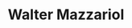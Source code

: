 ---
# Metada 
# -------
title: 'Walter Mazzariol'
path: en/
metas: 
  description: Product owner and Web developer with 5 year of experience
  image: ./images/bio.jpg
  twitterUsername: '@waltermazzariol'
  author: Guarapo Media Agency
  lang: en
  ua: UA-76858028-1
siteurl: https://waltermazzariol.com

# Main content sections to include
# -----------------------------------------------------------------------------
theme: portfolio
components:
  - type: hero
    active: true
  - type: portfolio
    active: true
  - type: instagram
    active: true
  - type: gallery
    active: false
  - type: about
    active: true
  - type: projects
    active: false
  - type: media
    active: false
  - type: testimonials
    active: false
  - type: form
    active: true
  - type: process
    active: true
  - type: contact
    active: true
  - type: calendar
    active: false

# Navegation
# -----------------------------------------------------------------------------
navegation: 
  site-name: 'Walter Mazzariol'
  logo-active: false
  logo-url: ../../images/assets/guarapo_logo_white.svg
  translate: true
  menu:
    - nav: Bio
      link: '#about'
    - nav: Instagram
      link: '#gallery'
    - nav: portfolio
      link: '#portfolio'
    - nav: Contact
      link: '#contact'
    - nav: Español
      link: /
  button: whatsapp
  link: https://wa.me/54622531989

# Main content sections to include
# -----------------------------------------------------------------------------
hero: 
  title: ¡Hi! Im Walter Mazzariol
  subtitle: Product Owner in eDreams | Web Developer
  channels:
    - name: ''
      link: ''
    - name: ''
      link: ''
    - name: ''
      link: ''
  image: ./images/hero-2.jpg

# Gallery 
# -------
gallery: 
  title: Gallery
  gallery:
    - image: ./images/gallery/1.jpg
      alt: ''

# Portafolio 
# -------
portfolio: 
  title: Portfolio
  projects:
    - name: The One Life Coaching
      type: Microsite • React | 2020
      link: https://theonelifecoaching.com
      image: ./images/portfolio/9.jpg
      alt: Imagen 9
    - name: Aquiles Báez
      type: Microsite • React | 2020
      link: https://aquilesbaez.net
      image: ./images/portfolio/7.jpg
      alt: Imagen 7
    - name: Burbowl
      type: Website • Wordpress • Custom Theme | 2018
      link: https://bur-bowl.com 
      image: ./images/portfolio/1.jpg
      alt: Imagen 1
    - name: Lifeinvest wealth
      type: Website • Wordpress • Custom Theme | 2019
      link: https://lifeinvestwealth.com
      image: ./images/portfolio/2.jpg
      alt: Imagen 2
    - name: Daniel Salcedo
      type: Website • Wordpress • Custom Theme | 2018
      link: https://www.danielsalcedo.com/
      image: ./images/portfolio/3.jpg
      alt: Imagen 3
    - name: Centro Cultural BOD
      type: Website • Wordpress • Custom Theme | 2017
      link: https://centrocultalbod.com
      image: ./images/portfolio/4.jpg
      alt: Imagen 4
    - name: Picarpolos
      type: Website • Wordpress • Custom Theme | 2016
      link: https://picarpolos.com
      image: ./images/portfolio/5.jpg
      alt: Imagen 5
    - name: Piel de Oro
      type: Website • Bootstrap | 2020
      link: https://pieldeoro.com
      image: ./images/portfolio/6.jpg
      alt: Imagen 6
    - name: Gloria Fiallo
      type: Website • Wordpress • Custom Theme | 2015
      link: https://gloriafiallo.com
      image: ./images/portfolio/8.jpg
      alt: Imagen 8

# Projects 
# -------
projects: 
  title: ''
  subtitle: '' 
  button: ''
  whatsapp: ''
  projects:
    - name: ''
      type: ''
      link: ''
      image: ./images/portfolio/6.jpg
      alt: ''

# Portafolio 
# -------
about:  
  title: Biography
  description: 
    - p: I have 5 years of experience working in the Web sector, taking on new challenges that have motivated me to futher develop my skills and knowledge. I have had the opportunity to be part of companies such as WANUP and eDreams ODIGEO with an incredible human capital that has made me grow professionally. I am a faithful believer in agile methodologies and how they can minimize the impact on development and reduce the 'time to market'.
    - p: 'I constantly keep up-to-date with the changes that are happening in the sector but this does not mean I can’t put my mobile aside and enjoy a good concert with friends.'
  list: 
    - text: Product management
    - text: Can do
    - text: Scrum
    - text: Jira
    - text: WordPress
    - text: PHP
    - text: HTML
    - text: CSS
    - text: Javascript
    - text: Bootstrap
    - text: SQL
    - text: SEO
    - text: Google Analytics
    - text: Google Business
  image: ./images/bio.jpg

# Media
# -------
media:
  title: Music
  iframe:
    - link: ''
      name: ''
    - link: ''
      name: ''

# Instagram
# -------
instagram:
  title: Instagram
  key: 3499050.1677ed0.afd00597937543cb885f7d963219766a

# Calendario
# -------
calendar:
  title: 'Calendar'
  key: ''
  event: 'Title'
  date: 'Date'
  location: 'Location'
# Proceso 
# -------
process:
  - title: Product Development
    description: Product development is my focus in recent years, with my team we are in charge of constantly evolving and improving technological products based on the needs of users.
    icon: ../../images/assets/process_notebook.svg
  - title: Web Developer
    description: Web development is the base of my knowledge, as a computer engineer I have fully entered this world, with a constant update on the latest trends.
    icon: ../../images/assets/process_stack.svg
  - title: Maintenance and Updates
    description: Clients evolve and we evolve with them, that's why we offer maintenance services and updates so that projects are always with the latest content.
    icon: ../../images/assets/process_arrow.svg
  - title: SEO y SEM
    description: Web positioning is an important part of development and in recent years it is what makes the difference in website traffic. In this way, the correct configuration can expose your visits.
    icon: ../../images/assets/process_mixer.svg

# Testimonios 
# -------
testimonio:
  title: Recomendaciones
  list:
    - name: Xavi Salles
      position: CTO Wanup
      testimonio: He tenido el placer de compartir una gran experiencia profesional con Walter. Siempre buscando la excelencia y los resultados hemos podido realizar una gran labor dentro del equipo para obtener los mejores resultados. No puedo más que agradecerle todo lo que ha dado para hacer más grande al equipo. Su facilidad para el aprendizaje nos ha ayudado a realizar tareas y alcanzar los hitos propuestos y difícilmente imaginables al inicio del proyecto. 
      source: linkedin
      image: ./images/testimonials/1.jpg
    - name: Xavier Albareda Conejo
      position: Product Owner Wanup
      testimonio: Walter fue la primera persona en unirse al nuevo equipo de desarrollo en el que estuve trabajando para Wanup. Desde el primer momento se mostró abierto a realizar cualquier tipo de tarea por el bien del proyecto y la organización, supo adaptarse a cualquier situación con una gran profesionalidad y no tuvo ningún reparo en formarse para dominar nuevos procesos o tecnologías. Ha sido un gran soporte vital para el equipo y sin ninguna duda volvería a trabajar con el si nos volviéramos a encontrar en algún otro reto profesional. En lo personal no cabe decir que Walter hace gala de ser una persona respetuosa y con un gran sentido del humor.
      source: linkedin
      image: ./images/testimonials/2.jpg
    - name: Diego León
      position: Project manager Universo Visual
      testimonio: He trabajado y colaborado con Walter en varios proyectos durante muchos años, desde la universidad en 2008. Es un profesional muy dedicado, organizado, enfocado y responsable. Con mucha experiencia en desarrollo web y gestión de proyectos. Recomiendo mucho a Walter para cualquier proyecto.
      source: linkedin
      image: ./images/testimonials/3.jpg

# Contacto 
# -------
contact:    
    phone: (+34) 622 531 989
    email: mazzariolwalter@gmail.com
    address: Barcelona, Spain
    socialmedia:
        - link: https://twitter.com/waltermazzariol
          name: twitter
        - link: https://facebook.com/waltermazzariol
          name: facebook
        - link: https://instagram.com/waltermazzariol
          name: instagram
        - link: https://linkedin.com/waltermazzariol
          name: linkedin
        - link: https://medium.com/@waltermazzariol
          name: medium
        - link: https://github.com/waltermazzariol
          name: github
    image: ./images/bg-footer.jpg

# Footer links
# -----------------------------------------------------------------------------
cookies:
  message: We use our own and third party cookies to improve your user experience.
  button: Accept
options:
  viewmore: read more
  viewless: read less
  color: '#03a9f4'
---